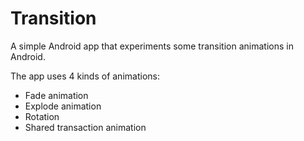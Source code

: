 # Transition
A simple Android app that experiments some transition animations in Android.

The app uses 4 kinds of animations:
- Fade animation
- Explode animation
- Rotation
- Shared transaction animation
